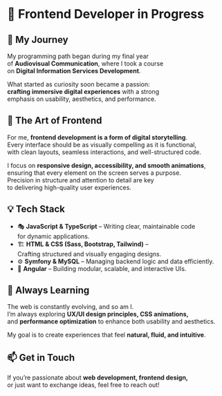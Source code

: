 # 🎨 Frontend Developer in Progress  

## 🦿 My Journey  
My programming path began during my final year  
of **Audiovisual Communication**, where I took a course  
on **Digital Information Services Development**.  

What started as curiosity soon became a passion:  
**crafting immersive digital experiences** with a strong  
emphasis on usability, aesthetics, and performance.  

## 🎨 The Art of Frontend  
For me, **frontend development is a form of digital storytelling**.  
Every interface should be as visually compelling as it is functional,  
with clean layouts, seamless interactions, and well-structured code.  

I focus on **responsive design, accessibility, and smooth animations**,  
ensuring that every element on the screen serves a purpose.  
Precision in structure and attention to detail are key  
to delivering high-quality user experiences.  

## 💡 Tech Stack  

- 🎭 **JavaScript & TypeScript** – Writing clear, maintainable code  
  for dynamic applications.  
- 🏗️ **HTML & CSS (Sass, Bootstrap, Tailwind)** –  
  Crafting structured and visually engaging designs.  
- ⚙️ **Symfony & MySQL** – Managing backend logic and data efficiently.  
- 🚀 **Angular** – Building modular, scalable, and interactive UIs.  

## 🌱 Always Learning  
The web is constantly evolving, and so am I.  
I’m always exploring **UX/UI design principles, CSS animations,**  
and **performance optimization** to enhance both usability and aesthetics.  

My goal is to create experiences that feel **natural, fluid, and intuitive**.  

## 📫 Get in Touch  
If you’re passionate about **web development, frontend design,**  
or just want to exchange ideas, feel free to reach out!


<!---
jproven/jproven is a ✨ special ✨ repository because its `README.md` (this file) appears on your GitHub profile.
You can click the Preview link to take a look at your changes.
--->
